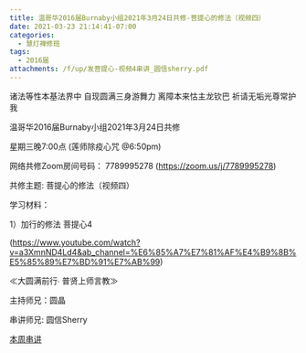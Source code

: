 ```yaml
---
title: 温哥华2016届Burnaby小组2021年3月24日共修-菩提心的修法（视频四）
date: 2021-03-23 21:14:41-07:00
categories:
  - 慧灯禅修班
tags:
  - 2016届
attachments: /f/up/发菩提心-视频4串讲_圆信sherry.pdf
---
```

诸法等性本基法界中 自现圆满三身游舞力 离障本来怙主龙钦巴 祈请无垢光尊常护我

温哥华2016届Burnaby小组2021年3月24日共修 

星期三晚7:00点 (莲师除疫心咒 @6:50pm)

网络共修Zoom房间号码： 7789995278 (<https://zoom.us/j/7789995278>)

共修主题: 菩提心的修法（视频四）


学习材料：

1）加行的修法 菩提心4

(<https://www.youtube.com/watch?v=a3XmnND4Ld4&ab_channel=%E6%85%A7%E7%81%AF%E4%B9%8B%E5%85%89%E7%BD%91%E7%AB%99>)


≪大圆满前行∙ 普贤上师言教≫ 　


主持师兄：圆晶

串讲师兄: 圆信Sherry

[本周串讲](http://huidengchanxiu.net/hdv/f/up/发菩提心-视频4串讲_圆信sherry.pdf)